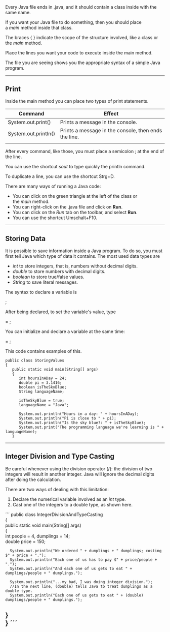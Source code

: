 ## 

Every Java file ends in .java, and it should contain a class inside with the same name.

If you want your Java file to do something, then you should place a _main_ method inside that class.

The braces { } indicate the scope of the structure involved, like a class or the _main_ method.

Place the lines you want your code to execute inside the main method.

The file you are seeing shows you the appropriate syntax of a simple Java program.

---

## Print

Inside the main method you can place two types of print statements.

|Command|Effect|
|---|---|
|System.out.print()|Prints a message in the console.|
|System.out.println()|Prints a message in the console, then ends the line.|
|||

After every command, like those, you must place a semicolon ; at the end of the line.

You can use the shortcut _sout_ to type quickly the println command.

To duplicate a line, you can use the shortcut Strg+D.

There are many ways of running a Java code:

- You can click on the green triangle at the left of the class or the _main_ method.
- You can right-click on the .java file and click on **Run**.
- You can click on the _Run_ tab on the toolbar, and select **Run**.
- You can use the shortcut Umschalt+F10.

---

## Storing Data

It is possible to save information inside a Java program. To do so, you must first tell Java which type of data it contains. The most used data types are

- _int_ to store integers, that is, numbers without decimal digits.
- _double_ to store numbers with decimal digits.
- _boolean_ to store true/false values.
- _String_ to save literal messages.

The syntax to declare a variable is

<data type> <variable name>;

After being declared, to set the variable's value, type

<variable name> = <variable value>;

You can initialize and declare a variable at the same time:

<data type> <variable name> = <variable value>;

This code contains examples of this.

```
public class StoringValues  
{  
   public static void main(String[] args)  
   {  
      int hoursInADay = 24;  
      double pi = 3.1416;  
      boolean isTheSkyBlue;  
      String languageName;  
  
      isTheSkyBlue = true;  
      languageName = "Java";  
  
      System.out.println("Hours in a day: " + hoursInADay);  
      System.out.println("Pi is close to " + pi);  
      System.out.println("Is the sky blue?: " + isTheSkyBlue);  
      System.out.print("The programming language we're learning is " + languageName);  
   }  

```

---

## Integer Division and Type Casting

Be careful whenever using the division operator (/): the division of two integers will result in another integer. Java will ignore the decimal digits after doing the calculation.

There are two ways of dealing with this limitation:

1. Declare the numerical variable involved as an _int_ type.
2. Cast one of the integers to a double type, as shown here.


´´´
public class IntegerDivisionAndTypeCasting  
{  
   public static void main(String[] args)  
   {  
      int people = 4, dumplings = 14;  
      double price = 150;  
  
      System.out.println("We ordered " + dumplings + " dumplings; costing $" + price + ".");  
      System.out.println("Each one of us has to pay $" + price/people + ".");  
      System.out.println("And each one of us gets to eat " + dumplings/people + " dumplings.");  
  
      System.out.println("...my bad, I was doing integer division.");  
      //In the next line, (double) tells Java to treat dumplings as a double type.  
      System.out.println("Each one of us gets to eat " + (double) dumplings/people + " dumplings.");  
   }  
}
´´´
---

